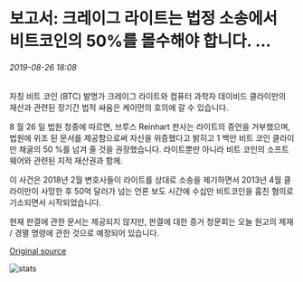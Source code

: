 # 보고서: 크레이그 라이트는 법정 소송에서 비트코인의 50%를 몰수해야 합니다. ...

###### 2019-08-26 18:08

자칭 비트 코인 (BTC) 발명가 크레이그 라이트와 컴퓨터 과학자 데이비드 클라이만의 재산과 관련된 장기간 법적 싸움은 케이먼의 호의에 갈 수 있습니다.

8 월 26 일 법원 청중에 따르면, 브루스 Reinhart 판사는 라이트의 증언을 거부했으며, 법원에 위조 된 문서를 제공함으로써 자신을 위증했다고 밝히고 1 백만 비트 코인 클라이만 채굴의 50 %를 넘겨 줄 것을 권장했습니다. 라이트뿐만 아니라 비트 코인의 소프트웨어와 관련된 지적 재산권과 함께.

이 사건은 2018년 2월 변호사들이 라이트를 상대로 소송을 제기하면서 2013년 4월 클라이만이 사망한 후 50억 달러가 넘는 언론 보도 시간에 수십만 비트코인을 훔친 혐의로 기소되면서 시작되었습니다.

현재 판결에 관한 문서는 제공되지 않지만, 판결에 대한 증거 청문회는 오늘 원고의 제재 / 경멸 명령에 관한 것으로 예정되어 있습니다.

[Original source](https://cointelegraph.com/news/report-craig-wright-must-forfeit-50-of-bitcoin-in-court-case)

![stats](https://c.statcounter.com/11760860/0/a89fa40b/1/ "stats")